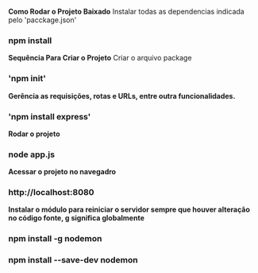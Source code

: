 **Como Rodar o Projeto Baixado**
Instalar todas as dependencias indicada pelo 'pacckage.json' 
### npm install 

**Sequência Para Criar o Projeto**
Criar o arquivo package
### 'npm init'

**Gerência as requisições, rotas e URLs, entre outra funcionalidades.**
### 'npm install express'

**Rodar o projeto**
### node app.js

**Acessar o projeto no navegadro**
### http://localhost:8080

**Instalar o módulo para reiniciar o servidor sempre que houver alteração no código fonte, g significa globalmente**
### npm install -g nodemon
### npm install --save-dev nodemon

